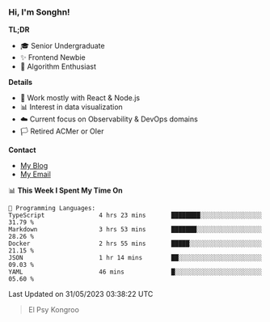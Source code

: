 ### Hi, I'm Songhn!

**TL;DR**

- 🎓 Senior Undergraduate
- ✨ Frontend Newbie
- 🎈 Algorithm Enthusiast

**Details**

- 🎯 Work mostly with React & Node.js
- 📊 Interest in data visualization
- ☁️ Current focus on Observability & DevOps domains
- 🏳️ Retired ACMer or OIer

**Contact**
- [My Blog](https://blog.songhn.com)
- [My Email](mailto:songhn233@gmail.com)

<!--START_SECTION:waka-->
📊 **This Week I Spent My Time On** 

```text
💬 Programming Languages: 
TypeScript               4 hrs 23 mins       ████████░░░░░░░░░░░░░░░░░   31.79 % 
Markdown                 3 hrs 53 mins       ███████░░░░░░░░░░░░░░░░░░   28.26 % 
Docker                   2 hrs 55 mins       █████░░░░░░░░░░░░░░░░░░░░   21.15 % 
JSON                     1 hr 14 mins        ██░░░░░░░░░░░░░░░░░░░░░░░   09.03 % 
YAML                     46 mins             █░░░░░░░░░░░░░░░░░░░░░░░░   05.60 % 
```


 Last Updated on 31/05/2023 03:38:22 UTC
<!--END_SECTION:waka-->

> El Psy Kongroo
